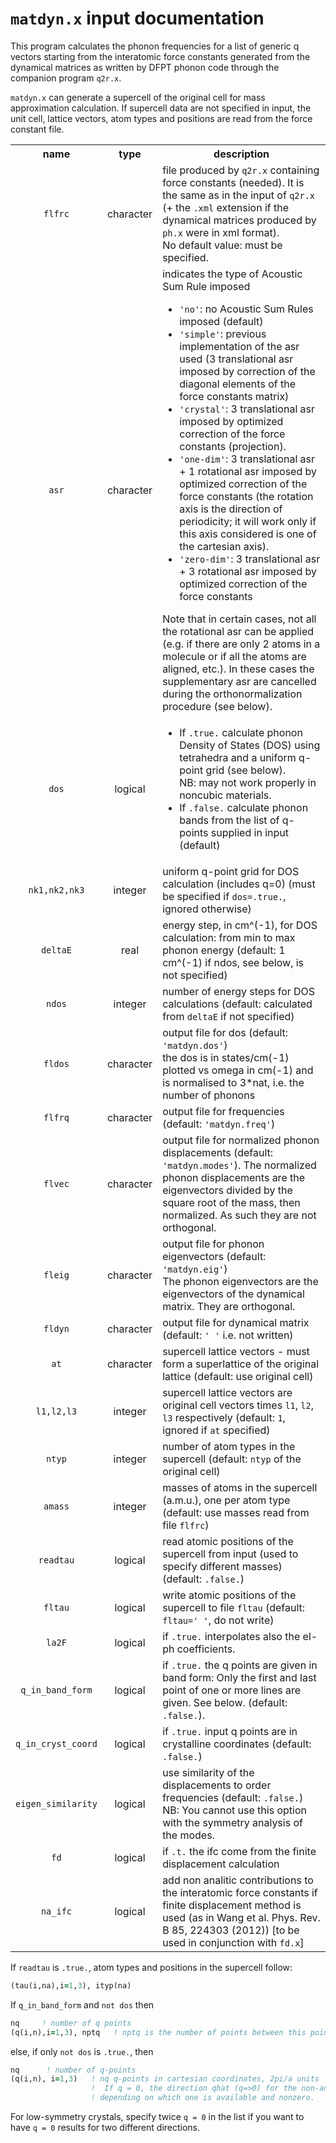 # `matdyn.x` input documentation

This program calculates the phonon frequencies for a list of generic q vectors starting from the interatomic force constants generated from the dynamical matrices as written by DFPT phonon code through the companion program `q2r.x`.

`matdyn.x` can generate a supercell of the original cell for mass approximation calculation. If supercell data are not specified in input, the unit cell, lattice vectors, atom types and positions are read from the force constant file.

<table>
    <tbody>
        <tr>
            <th align="center">name</th>
            <th align="center">type</th>
            <th align="center">description</th>
        </tr>
        <tr>
            <td align="center"><code>flfrc</code></td>
            <td align="center">character</td>
            <td align="left">file produced by <code>q2r.x</code> containing force constants (needed). It is the same as in the input of <code>q2r.x</code> (+ the <code>.xml</code> extension if the dynamical matrices produced by <code>ph.x</code> were in xml format).<br>No default value: must be specified.</td>
        </tr>
        <tr>
            <td align="center"><code>asr</code></td>
            <td align="center">character</td>
            <td align="left">indicates the type of Acoustic Sum Rule imposed
                <ul>
                    <li><code>'no'</code>: no Acoustic Sum Rules imposed (default)</li>
                    <li><code>'simple'</code>: previous implementation of the asr used (3 translational asr imposed by correction of the diagonal elements of the force constants matrix)</li>
                    <li><code>'crystal'</code>: 3 translational asr imposed by optimized correction of the force constants (projection).</li>
                    <li><code>'one-dim'</code>: 3 translational asr + 1 rotational asr imposed by optimized correction of the force constants (the rotation axis is the direction of periodicity; it will work only if this axis considered is one of the cartesian axis).</li>
                    <li><code>'zero-dim'</code>: 3 translational asr + 3 rotational asr imposed by optimized correction of the force constants</li>
                </ul>
Note that in certain cases, not all the rotational asr can be applied (e.g. if there are only 2 atoms in a molecule or if all the atoms are aligned, etc.). In these cases the supplementary asr are cancelled during the orthonormalization procedure (see below).
            </td>
        </tr>
        <tr>
            <td align="center"><code>dos</code></td>
            <td align="center">logical</td>
            <td align="left">
                <ul>
                    <li>If <code>.true.</code> calculate phonon Density of States (DOS) using tetrahedra and a uniform q-point grid (see below).<br>NB: may not work properly in noncubic materials.</li> <li>If <code>.false.</code> calculate phonon bands from the list of q-points supplied in input (default)</li>
                </ul>
            </td>
        </tr>
        <tr>
            <td align="center"><code>nk1,nk2,nk3</code></td>
            <td align="center">integer</td>
            <td align="left">uniform q-point grid for DOS calculation (includes q=0) (must be specified if <code>dos=.true.</code>, ignored otherwise)</td>
        </tr>
        <tr>
            <td align="center"><code>deltaE</code></td>
            <td align="center">real</td>
            <td align="left">energy step, in cm^(-1), for DOS calculation: from min to max phonon energy (default: 1 cm^(-1) if ndos, see below, is not specified)</td>
        </tr>
        <tr>
            <td align="center"><code>ndos</code></td>
            <td align="center">integer</td>
            <td align="left">number of energy steps for DOS calculations (default: calculated from <code>deltaE</code> if not specified)</td>
        </tr>
        <tr>
            <td align="center"><code>fldos</code></td>
            <td align="center">character</td>
            <td align="left">output file for dos (default: <code>'matdyn.dos'</code>)<br>the dos is in states/cm(-1) plotted vs omega in cm(-1) and is normalised to 3*nat, i.e. the number of phonons</td>
        </tr>
        <tr>
            <td align="center"><code>flfrq</code></td>
            <td align="center">character</td>
            <td align="left">output file for frequencies (default: <code>'matdyn.freq'</code>)</td>
        </tr>
        <tr>
            <td align="center"><code>flvec</code></td>
            <td align="center">character</td>
            <td align="left">output file for normalized phonon displacements (default: <code>'matdyn.modes'</code>). The normalized phonon displacements are the eigenvectors divided by the square root of the mass, then normalized. As such they are not orthogonal.</td>
        </tr>
        <tr>
            <td align="center"><code>fleig</code></td>
            <td align="center">character</td>
            <td align="left">output file for phonon eigenvectors (default: <code>'matdyn.eig'</code>)<br>The phonon eigenvectors are the eigenvectors of the dynamical matrix. They are orthogonal.
            </td>
        </tr>
        <tr>
            <td align="center"><code>fldyn</code></td>
            <td align="center">character</td>
            <td align="left">output file for dynamical matrix (default: <code>' '</code> i.e. not written)</td>
        </tr>
        <tr>
            <td align="center"><code>at</code></td>
            <td align="center">character</td>
            <td align="left">supercell lattice vectors - must form a superlattice of the original lattice (default: use original cell)</td>
        </tr>
        <tr>
            <td align="center"><code>l1,l2,l3</code></td>
            <td align="center">integer</td>
            <td align="left">supercell lattice vectors are original cell vectors times <code>l1</code>, <code>l2</code>, <code>l3</code> respectively (default: <code>1</code>, ignored if <code>at</code> specified)</td>
        </tr>
        <tr>
            <td align="center"><code>ntyp</code></td>
            <td align="center">integer</td>
            <td align="left">number of atom types in the supercell (default: <code>ntyp</code> of the original cell)
            </td>
        </tr>
        <tr>
            <td align="center"><code>amass</code></td>
            <td align="center">integer</td>
            <td align="left">masses of atoms in the supercell (a.m.u.), one per atom type (default: use masses read from file <code>flfrc</code>)</td>
        </tr>
        <tr>
            <td align="center"><code>readtau</code></td>
            <td align="center">logical</td>
            <td align="left">read atomic positions of the supercell from input (used to specify different masses) (default: <code>.false.</code>)</td>
        </tr>
        <tr>
            <td align="center"><code>fltau</code></td>
            <td align="center">logical</td>
            <td align="left">write atomic positions of the supercell to file <code>fltau</code> (default: <code>fltau=' '</code>, do not write)</td>
        </tr>
        <tr>
            <td align="center"><code>la2F</code></td>
            <td align="center">logical</td>
            <td align="left">if <code>.true.</code> interpolates also the el-ph coefficients.</td>
        </tr>
        <tr>
            <td align="center"><code>q_in_band_form</code></td>
            <td align="center">logical</td>
            <td align="left">if <code>.true.</code> the q points are given in band form: Only the first and last point of one or more lines are given. See below. (default: <code>.false.</code>).</td>
        </tr>
        <tr>
            <td align="center"><code>q_in_cryst_coord</code></td>
            <td align="center">logical</td>
            <td align="left">if <code>.true.</code> input q points are in crystalline coordinates (default: <code>.false.</code>)</td>
        </tr>
        <tr>
            <td align="center"><code>eigen_similarity</code></td>
            <td align="center">logical</td>
            <td align="left">use similarity of the displacements to order frequencies (default: <code>.false.</code>)<br>NB: You cannot use this option with the symmetry analysis of the modes.</td>
        </tr>
        <tr>
            <td align="center"><code>fd</code></td>
            <td align="center">logical</td>
            <td align="left">if <code>.t.</code> the ifc come from the finite displacement calculation</td>
        </tr>
        <tr>
            <td align="center"><code>na_ifc</code></td>
            <td align="center">logical</td>
            <td align="left">add non analitic contributions to the interatomic force constants if finite displacement method is used (as in Wang et al. Phys. Rev. B 85, 224303 (2012)) [to be used in conjunction with <code>fd.x</code>]</td>
        </tr>
    </tbody>
</table>

If `readtau` is `.true.`, atom types and positions in the supercell follow:

```fortran
(tau(i,na),i=1,3), ityp(na)
```

If `q_in_band_form` and `not dos` then

```fortran
nq     ! number of q points
(q(i,n),i=1,3), nptq   ! nptq is the number of points between this point and the next. These points are automatically generated. the q points are given in Cartesian coordinates, 2pi/a units (a=lattice parameters)
```

else, if only `not dos` is `.true.`, then

```fortran
nq      ! number of q-points
(q(i,n), i=1,3)   ! nq q-points in cartesian coordinates, 2pi/a units
                  !  If q = 0, the direction qhat (q=>0) for the non-analytic part is extracted from the sequence of q-points as follows: qhat = q(n) - q(n-1)  or   qhat = q(n) - q(n+1)
                  ! depending on which one is available and nonzero.
```

For low-symmetry crystals, specify twice `q = 0` in the list if you want to have `q = 0` results for two different directions.